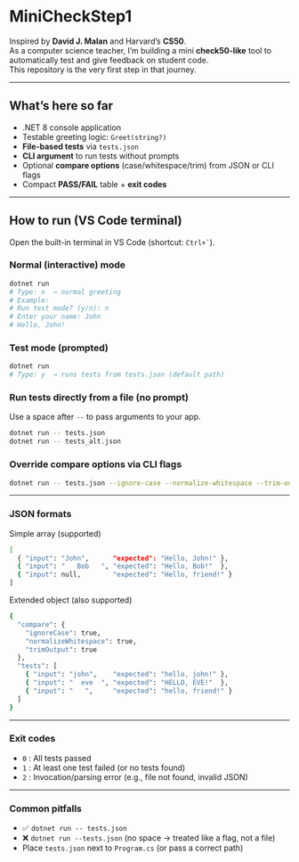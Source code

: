 # MiniCheckStep1

Inspired by **David J. Malan** and Harvard’s **CS50**.  
As a computer science teacher, I’m building a mini **check50-like** tool to automatically test and give feedback on student code.  
This repository is the very first step in that journey.

---

## What’s here so far
- .NET 8 console application
- Testable greeting logic: `Greet(string?)`
- **File-based tests** via `tests.json`
- **CLI argument** to run tests without prompts
- Optional **compare options** (case/whitespace/trim) from JSON or CLI flags
- Compact **PASS/FAIL** table + **exit codes**

---

## How to run (VS Code terminal)

Open the built-in terminal in VS Code (shortcut: `` Ctrl+` ``).

### Normal (interactive) mode
```bash
dotnet run
# Type: n  → normal greeting
# Example:
# Run test mode? (y/n): n
# Enter your name: John
# Hello, John!
```

### Test mode (prompted)
```bash
dotnet run
# Type: y  → runs tests from tests.json (default path)
```

### Run tests directly from a file (no prompt)
Use a space after `--` to pass arguments to your app.
```bash
dotnet run -- tests.json
dotnet run -- tests_alt.json
```

### Override compare options via CLI flags
```bash
dotnet run -- tests.json --ignore-case --normalize-whitespace --trim-output
```
---

### JSON formats
Simple array (supported)
```bash
[
  { "input": "John",      "expected": "Hello, John!" },
  { "input": "   Bob   ", "expected": "Hello, Bob!"  },
  { "input": null,        "expected": "Hello, friend!" }
]
```
Extended object (also supported)
```bash
{
  "compare": {
    "ignoreCase": true,
    "normalizeWhitespace": true,
    "trimOutput": true
  },
  "tests": [
    { "input": "john",    "expected": "hello, john!" },
    { "input": "  eve  ", "expected": "HELLO, EVE!"  },
    { "input": "   ",     "expected": "hello, friend!" }
  ]
}
```

---

### Exit codes
- `0` : All tests passed
- `1` : At least one test failed (or no tests found)
- `2` : Invocation/parsing error (e.g., file not found, invalid JSON)

---

### Common pitfalls
- ✅ `dotnet run -- tests.json`
- ❌ `dotnet run --tests.json` (no space → treated like a flag, not a file)
- Place `tests.json` next to `Program.cs` (or pass a correct path)